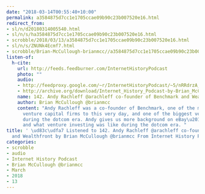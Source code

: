 ```yaml
---
date: "2018-03-14T00:55:40+10:00"
permalink: a3584875d7cc1e1705ccae09b90c23b007520e16.html
redirect_from:
- sl/n/d20180314005540.html
- sl/n/s/ha3584875d7cc1e1705ccae09b90c23b007520e16.html
- scrobble/2018/03/13/a3584875d7cc1e1705ccae09b90c23b007520e16.html
- sl/n/s/ZNUNk4Ecmf7.html
- scrobble/Brian-McCullough-brianmcc//a3584875d7cc1e1705ccae09b90c23b007520e16.html
listen-of:
  h-cite:
    url: http://feeds.feedburner.com/InternetHistoryPodcast
    photo: ""
    audio:
    - http://feedproxy.google.com/~r/InternetHistoryPodcast/~5/nRRdrzA_77k/142._Andy_Rachleff_arachleff_co-founder_of_Benchmark_and_Wealthfront.mp3
    - http://archive.org/download/Internet_History_Podcast-by-Brian_McCullough/142_Andy_Rachleff_arachleff_cofounder_of_Benchmark_and_Wealthfront.mp3
    name: 142. Andy Rachleff @arachleff co-founder of Benchmark and Wealthfront
    author: Brian McCullough @brianmcc
    content: "Andy Rachleff was a co-founder of Benchmark, one of the most respected
      venture capital firms to this very day, and one of the biggest venture players
      during the dotcom era. Andy gives us more background on eBay\u2019s founding
      and what venture investing was like during the dotcom era. "
title: ' \ud83c\udfa7 Listened to 142. Andy Rachleff @arachleff co-founder of Benchmark
  and Wealthfront by Brian McCullough @brianmcc From Internet History Podcast'
categories:
- scrobble
- audio
- Internet History Podcast
- Brian McCullough @brianmcc
- March
- 2018
- 13
---
```


